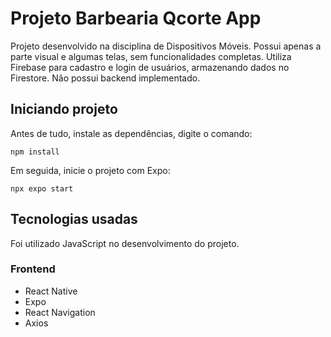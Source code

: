# Projeto Barbearia Qcorte App
Projeto desenvolvido na disciplina de Dispositivos Móveis. Possui apenas a parte visual e algumas telas, sem funcionalidades completas. Utiliza Firebase para cadastro e login de usuários, armazenando dados no Firestore. Não possui backend implementado.

## Iniciando projeto
Antes de tudo, instale as dependências, digite o comando:
```
npm install
```

Em seguida, inicie o projeto com Expo:
```
npx expo start
```

## Tecnologias usadas
Foi utilizado JavaScript no desenvolvimento do projeto.

### Frontend
- React Native
- Expo
- React Navigation
- Axios
